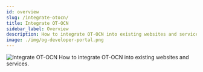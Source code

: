 ```yaml
---
id: overview
slug: /integrate-otocn/
title: Integrate OT-OCN
sidebar_label: Overview
description: How to integrate OT-OCN into existing websites and services.
image: ./img/og-developer-portal.png
--- 
```



![Integrate OT-OCN](../../static/img/card-integrate-otocn-title.svg)
How to integrate OT-OCN into existing websites and services. 